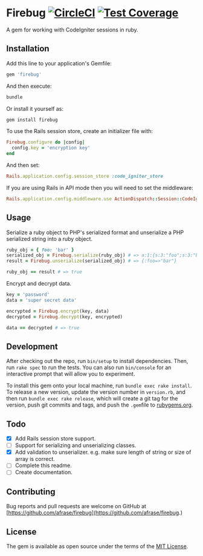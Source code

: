 # Firebug [![CircleCI](https://circleci.com/gh/afrase/firebug/tree/master.svg?style=svg)](https://circleci.com/gh/afrase/firebug/tree/master) [![Test Coverage](https://api.codeclimate.com/v1/badges/c77806b06de9ac609076/test_coverage)](https://codeclimate.com/github/afrase/firebug/test_coverage)

A gem for working with CodeIgniter sessions in ruby.

## Installation

Add this line to your application's Gemfile:

```ruby
gem 'firebug'
```

And then execute:

```bash
bundle
```

Or install it yourself as:

```bash
gem install firebug
```

To use the Rails session store, create an initializer file with:

```ruby
Firebug.configure do |config|
  config.key = 'encryption key'
end
```

And then set:

```ruby
Rails.application.config.session_store :code_igniter_store
```

If you are using Rails in API mode then you will need to set the middleware:

```ruby
Rails.application.config.middleware.use ActionDispatch::Session::CodeIgniterStore
```

## Usage

Serialize a ruby object to PHP's serialized format and unserialize a
PHP serialized string into a ruby object.

```ruby
ruby_obj = { foo: 'bar' }
serialized_obj = Firebug.serialize(ruby_obj) # => a:1:{s:3:"foo";s:3:"bar";}
result = Firebug.unserialize(serialized_obj) # => {:foo=>"bar"}

ruby_obj == result # => true
```

Encrypt and decrypt data.

```ruby
key = 'password'
data = 'super secret data'

encrypted = Firebug.encrypt(key, data)
decrypted = Firebug.decrypt(key, encrypted)

data == decrypted # => true
```

## Development

After checking out the repo, run `bin/setup` to install dependencies.
Then, run `rake spec` to run the tests. You can also run `bin/console`
for an interactive prompt that will allow you to experiment.

To install this gem onto your local machine, run `bundle exec rake install`.
To release a new version, update the version number in `version.rb`,
and then run `bundle exec rake release`, which will create a git tag for the
version, push git commits and tags, and push the `.gem`file to
[rubygems.org](https://rubygems.org).

## Todo

- [x] Add Rails session store support.
- [ ] Support for serializing and unserializing classes.
- [x] Add validation to unserializer. e.g. make sure length of string or
      size of array is correct.
- [ ] Complete this readme.
- [ ] Create documentation.

## Contributing

Bug reports and pull requests are welcome on GitHub at
[https://github.com/afrase/firebug](https://github.com/afrase/firebug.)

## License

The gem is available as open source under the terms of the
[MIT License](https://opensource.org/licenses/MIT).
